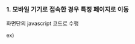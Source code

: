 ### 1. 모바일 기기로 접속한 경우 특정 페이지로 이동


화면단의 javascript 코드로 수행

ex)

<script language="javascript">
    var uAgent = navigator.userAgent.toLowerCase();
    var mobilePhones = new Array(
                    'iphone', 'ipod', 'ipad', 'android',
                    'blackberry', 'windows ce','nokia',
                    'webos', 'opera mini', 'sonyericsson',
                    'opera mobi', 'iemobile');
    for (var i = 0; i < mobilePhones.length; i++)
        if (uAgent.indexOf(mobilePhones[i]) != -1)
            document.location = "http://m.example.com";
</script>

